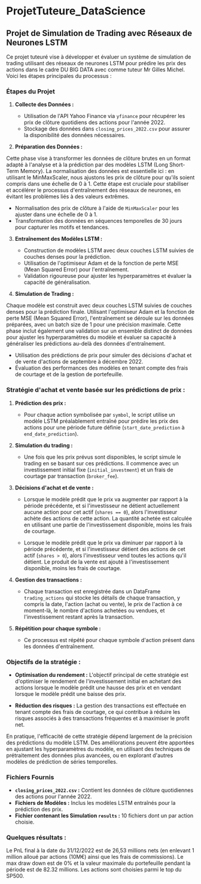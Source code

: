 # ProjetTuteure_DataScience


## Projet de Simulation de Trading avec Réseaux de Neurones LSTM

Ce projet tuteuré vise à développer et évaluer un système de simulation de trading utilisant des réseaux de neurones LSTM pour prédire les prix des actions dans le cadre DU BIG DATA avec comme tuteur Mr Gilles Michel. Voici les étapes principales du processus :

### Étapes du Projet

1. **Collecte des Données :**
   - Utilisation de l'API Yahoo Finance via `yfinance` pour récupérer les prix de clôture quotidiens des actions pour l'année 2022.
   - Stockage des données dans `closing_prices_2022.csv` pour assurer la disponibilité des données nécessaires.

2. **Préparation des Données :**

Cette phase vise à transformer les données de clôture brutes en un format adapté à l'analyse et à la prédiction par des modèles LSTM (Long Short-Term Memory). La normalisation des données est essentielle ici : en utilisant le MinMaxScaler, nous ajustons les prix de clôture pour qu'ils soient compris dans une échelle de 0 à 1. Cette étape est cruciale pour stabiliser et accélérer le processus d'entraînement des réseaux de neurones, en évitant les problèmes liés à des valeurs extrêmes.

   - Normalisation des prix de clôture à l'aide de `MinMaxScaler` pour les ajuster dans une échelle de 0 à 1.
   - Transformation des données en séquences temporelles de 30 jours pour capturer les motifs et tendances.

3. **Entraînement des Modèles LSTM :**

   - Construction de modèles LSTM avec deux couches LSTM suivies de couches denses pour la prédiction.
   - Utilisation de l'optimiseur Adam et de la fonction de perte MSE (Mean Squared Error) pour l'entraînement.
   - Validation rigoureuse pour ajuster les hyperparamètres et évaluer la capacité de généralisation.

4. **Simulation de Trading :**

Chaque modèle est construit avec deux couches LSTM suivies de couches denses pour la prédiction finale. Utilisant l'optimiseur Adam et la fonction de perte MSE (Mean Squared Error), l'entraînement se déroule sur les données préparées, avec un batch size de 1 pour une précision maximale. Cette phase inclut également une validation sur un ensemble distinct de données pour ajuster les hyperparamètres du modèle et évaluer sa capacité à généraliser les prédictions au-delà des données d'entraînement.

   - Utilisation des prédictions de prix pour simuler des décisions d'achat et de vente d'actions de septembre à décembre 2022.
   - Évaluation des performances des modèles en tenant compte des frais de courtage et de la gestion de portefeuille.

### Stratégie d'achat et vente basée sur les prédictions de prix :

1. **Prédiction des prix :**
   - Pour chaque action symbolisée par `symbol`, le script utilise un modèle LSTM préalablement entraîné pour prédire les prix des actions pour une période future définie (`start_date_prediction` à `end_date_prediction`).

2. **Simulation du trading :**
   - Une fois que les prix prévus sont disponibles, le script simule le trading en se basant sur ces prédictions. Il commence avec un investissement initial fixe (`initial_investment`) et un frais de courtage par transaction (`broker_fee`).

3. **Décisions d'achat et de vente :**
   - Lorsque le modèle prédit que le prix va augmenter par rapport à la période précédente, et si l'investisseur ne détient actuellement aucune action pour cet actif (`shares == 0`), alors l'investisseur achète des actions de cette action. La quantité achetée est calculée en utilisant une partie de l'investissement disponible, moins les frais de courtage.
   
   - Lorsque le modèle prédit que le prix va diminuer par rapport à la période précédente, et si l'investisseur détient des actions de cet actif (`shares > 0`), alors l'investisseur vend toutes les actions qu'il détient. Le produit de la vente est ajouté à l'investissement disponible, moins les frais de courtage.

4. **Gestion des transactions :**
   - Chaque transaction est enregistrée dans un DataFrame `trading_actions` qui stocke les détails de chaque transaction, y compris la date, l'action (achat ou vente), le prix de l'action à ce moment-là, le nombre d'actions achetées ou vendues, et l'investissement restant après la transaction.

5. **Répétition pour chaque symbole :**
   - Ce processus est répété pour chaque symbole d'action présent dans les données d'entraînement.

### Objectifs de la stratégie :

- **Optimisation du rendement :** L'objectif principal de cette stratégie est d'optimiser le rendement de l'investissement initial en achetant des actions lorsque le modèle prédit une hausse des prix et en vendant lorsque le modèle prédit une baisse des prix.
  
- **Réduction des risques :** La gestion des transactions est effectuée en tenant compte des frais de courtage, ce qui contribue à réduire les risques associés à des transactions fréquentes et à maximiser le profit net.

En pratique, l'efficacité de cette stratégie dépend largement de la précision des prédictions du modèle LSTM. Des améliorations peuvent être apportées en ajustant les hyperparamètres du modèle, en utilisant des techniques de prétraitement des données plus avancées, ou en explorant d'autres modèles de prédiction de séries temporelles.

### Fichiers Fournis

- **`closing_prices_2022.csv` :** Contient les données de clôture quotidiennes des actions pour l'année 2022.
- **Fichiers de Modèles :** Inclus les modèles LSTM entraînés pour la prédiction des prix.
- **Fichier contenant les Simulation `results` :** 10 fichiers dont un par action choisie.


### Quelques résultats :

Le PnL final à la date du 31/12/2022 est de 26,53 millions nets (en enlevant 1 million alloué par actions (10M€) ainsi que les frais de commissions).
Le max draw down est de 0% et la valeur maximale du portefeuille pendant la période est de 82.32 millions.
Les actions sont choisies parmi le top du SP500.